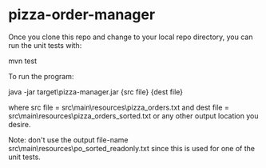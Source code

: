 # pizza-order-manager
Once you clone this repo and change to your local repo directory, you can run the unit tests with:

mvn test

To run the program:

java -jar target\pizza-manager.jar {src file} {dest file}

where
src file = src\main\resources\pizza_orders.txt 
and
dest file = src\main\resources\pizza_orders_sorted.txt or any other output location you desire.

Note: don't use the output file-name src\main\resources\po_sorted_readonly.txt since this is used for 
one of the unit tests.

